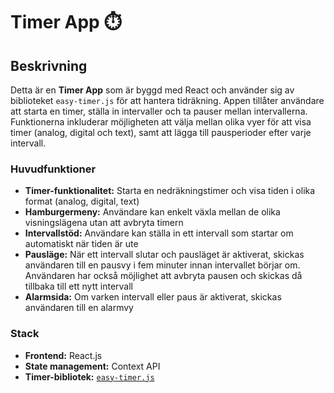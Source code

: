 # Timer App ⏱️

## Beskrivning

Detta är en **Timer App** som är byggd med React och använder sig av biblioteket `easy-timer.js` för att hantera tidräkning. Appen tillåter användare att starta en timer, ställa in intervaller och ta pauser mellan intervallerna. Funktionerna inkluderar möjligheten att välja mellan olika vyer för att visa timer (analog, digital och text), samt att lägga till pausperioder efter varje intervall.

### Huvudfunktioner

- **Timer-funktionalitet:** Starta en nedräkningstimer och visa tiden i olika format (analog, digital, text)
- **Hamburgermeny:** Användare kan enkelt växla mellan de olika visningslägena utan att avbryta timern
- **Intervallstöd:** Användare kan ställa in ett intervall som startar om automatiskt när tiden är ute
- **Pausläge:** När ett intervall slutar och pausläget är aktiverat, skickas användaren till en pausvy i fem minuter innan intervallet börjar om. Användaren har också möjlighet att avbryta pausen och skickas då tillbaka till ett nytt intervall
- **Alarmsida:** Om varken intervall eller paus är aktiverat, skickas användaren till en alarmvy

### Stack

- **Frontend:** React.js
- **State management:** Context API
- **Timer-bibliotek:** [`easy-timer.js`](https://albert-gonzalez.github.io/easytimer.js/)
